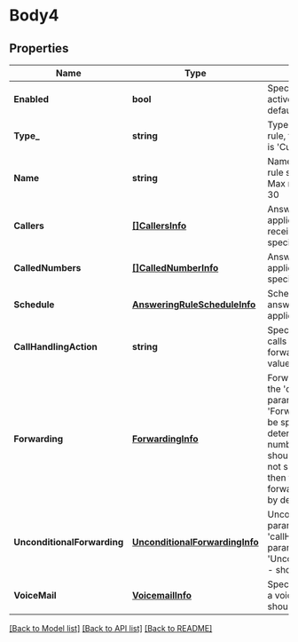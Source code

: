# Body4

## Properties
Name | Type | Description | Notes
------------ | ------------- | ------------- | -------------
**Enabled** | **bool** | Specifies if the rule is active or inactive. The default value is &#39;True&#39; | [optional] [default to null]
**Type_** | **string** | Type of an answering rule, the supported value is &#39;Custom&#39; | [optional] [default to null]
**Name** | **string** | Name of an answering rule specified by user. Max number of symbols is 30 | [optional] [default to null]
**Callers** | [**[]CallersInfo**](CallersInfo.md) | Answering rule will be applied when calls are received from the specified caller(s) | [optional] [default to null]
**CalledNumbers** | [**[]CalledNumberInfo**](CalledNumberInfo.md) | Answering rule will be applied when calling the specified number(s) | [optional] [default to null]
**Schedule** | [**AnsweringRuleScheduleInfo**](AnsweringRule.ScheduleInfo.md) | Schedule when an answering rule should be applied | [optional] [default to null]
**CallHandlingAction** | **string** | Specifies how incoming calls should be forwarded. The default value is &#39;ForwardCalls&#39; | [optional] [default to null]
**Forwarding** | [**ForwardingInfo**](ForwardingInfo.md) | Forwarding parameters. If the &#39;callHandlingAction&#39; parameter value is set to &#39;ForwardCalls&#39; - should be specified . The settings determine the forwarding numbers to which the call should be forwarded. If not specified in request, then the business-hours forwarding rules are set by default | [optional] [default to null]
**UnconditionalForwarding** | [**UnconditionalForwardingInfo**](UnconditionalForwardingInfo.md) | Unconditional forwarding parameters. If the &#39;callHandlingAction&#39; parameter value is set to &#39;UnconditionalForwarding&#39; - should be specified | [optional] [default to null]
**VoiceMail** | [**VoicemailInfo**](VoicemailInfo.md) | Specifies whether to take a voicemail and who should do it | [optional] [default to null]

[[Back to Model list]](../README.md#documentation-for-models) [[Back to API list]](../README.md#documentation-for-api-endpoints) [[Back to README]](../README.md)


